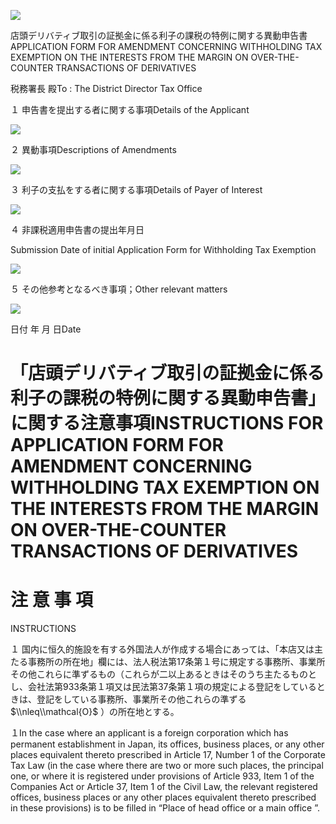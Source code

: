 ![](https://www.nta.go.jp/tmp/188d2411-dc0f-4232-85e2-31a616218903/images/bf84fcf5ee396c37581d6d076a428debe609d3892139fd8e9ba966502a1ecdc2.jpg)

店頭デリバティブ取引の証拠金に係る利子の課税の特例に関する異動申告書APPLICATION FORM FOR AMENDMENT CONCERNING WITHHOLDING TAX EXEMPTION ON THE INTERESTS FROM THE MARGIN ON OVER-THE-COUNTER TRANSACTIONS OF DERIVATIVES

税務署長 殿To $:$ The District Director Tax Office

１ 申告書を提出する者に関する事項Details of the Applicant

![](https://www.nta.go.jp/tmp/188d2411-dc0f-4232-85e2-31a616218903/images/52a4fc74c78d1da138a82fcfccd1de916d9c2668d459b140e9782610cc54db14.jpg)

２ 異動事項Descriptions of Amendments

![](https://www.nta.go.jp/tmp/188d2411-dc0f-4232-85e2-31a616218903/images/732592a235f4079aaa74a8dedca65b0422fc866fd7b381ff2dccf9167d4749c3.jpg)

３ 利子の支払をする者に関する事項Details of Payer of Interest

![](https://www.nta.go.jp/tmp/188d2411-dc0f-4232-85e2-31a616218903/images/3d55e1f2ed659d1511e75aa75c7adc2a96b703972d09fcca8b4a57d38ad91948.jpg)

４ 非課税適用申告書の提出年月日

Submission Date of initial Application Form for Withholding Tax Exemption

![](https://www.nta.go.jp/tmp/188d2411-dc0f-4232-85e2-31a616218903/images/d7427a60551dd037013346b36d0bd264f74d01480de968c51909bac67ad20d2a.jpg)

５ その他参考となるべき事項；Other relevant matters

![](https://www.nta.go.jp/tmp/188d2411-dc0f-4232-85e2-31a616218903/images/3286b62b924ee60dc4c8459520d2a6246a088b989526bc61975a2f90c912aa9a.jpg)

日付 年 月 日Date

# 「店頭デリバティブ取引の証拠金に係る利子の課税の特例に関する異動申告書」に関する注意事項INSTRUCTIONS FOR APPLICATION FORM FOR AMENDMENT CONCERNING WITHHOLDING TAX EXEMPTION ON THE INTERESTS FROM THE MARGIN ON OVER-THE-COUNTER TRANSACTIONS OF DERIVATIVES

# 注 意 事 項

INSTRUCTIONS

１ 国内に恒久的施設を有する外国法人が作成する場合にあっては、「本店又は主たる事務所の所在地」欄には、法人税法第17条第１号に規定する事務所、事業所その他これらに準ずるもの（これらが二以上あるときはそのうち主たるものとし、会社法第933条第１項又は民法第37条第１項の規定による登記をしているときは、登記をしている事務所、事業所その他これらの準ずる $\\nleq\\mathcal{O}$ ）の所在地とする。

１In the case where an applicant is a foreign corporation which has permanent establishment in Japan, its offices, business places, or any other places equivalent thereto prescribed in Article 17, Number 1 of the Corporate Tax Law (in the case where there are two or more such places, the principal one, or where it is registered under provisions of Article 933, Item 1 of the Companies Act or Article 37, Item 1 of the Civil Law, the relevant registered offices, business places or any other places equivalent thereto prescribed in these provisions) is to be filled in “Place of head office or a main office ”.